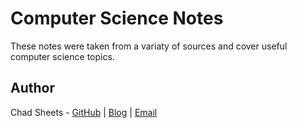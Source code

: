 <h1>Computer Science Notes</h1>

These notes were taken from a variaty of sources and cover useful computer science topics.

## Author

Chad Sheets - [GitHub](https://github.com/cjsheets) | [Blog](http://chadsheets.com/) | [Email](mailto:chad@linconf.com)
